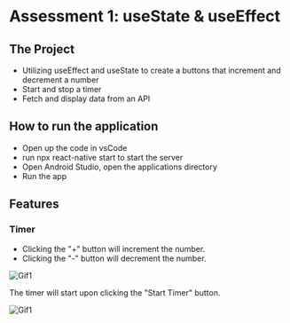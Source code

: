 # Assessment 1: useState & useEffect

## The Project

- Utilizing useEffect and useState to create a buttons that increment and decrement a number
- Start and stop a timer
- Fetch and display data from an API

## How to run the application

- Open up the code in vsCode
- run npx react-native start to start the server
- Open Android Studio, open the applications directory
- Run the app

## Features

### Timer

- Clicking the "+" button will increment the number.
- Clicking the "-" button will decrement the number.

![Gif1](https://i.imgur.com/rRiE5Dd.gif)

The timer will start upon clicking the "Start Timer" button.

![Gif1](https://i.imgur.com/Bz6sFsJ.gif)
